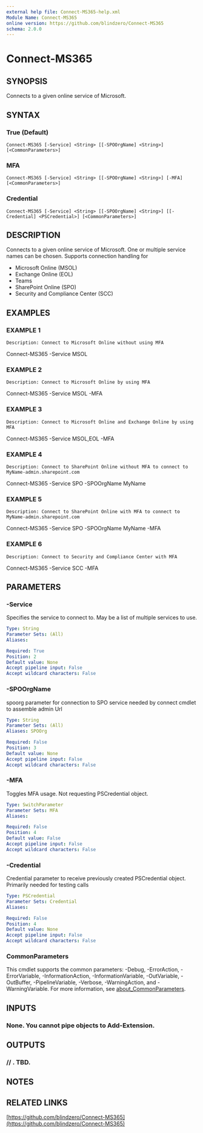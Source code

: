 ```yaml
---
external help file: Connect-MS365-help.xml
Module Name: Connect-MS365
online version: https://github.com/blindzero/Connect-MS365
schema: 2.0.0
---
```


# Connect-MS365

## SYNOPSIS
Connects to a given online service of Microsoft.

## SYNTAX

### True (Default)
```
Connect-MS365 [-Service] <String> [[-SPOOrgName] <String>] [<CommonParameters>]
```

### MFA
```
Connect-MS365 [-Service] <String> [[-SPOOrgName] <String>] [-MFA] [<CommonParameters>]
```

### Credential
```
Connect-MS365 [-Service] <String> [[-SPOOrgName] <String>] [[-Credential] <PSCredential>] [<CommonParameters>]
```

## DESCRIPTION
Connects to a given online service of Microsoft.
One or multiple service names can be chosen.
Supports connection handling for
- Microsoft Online (MSOL)
- Exchange Online (EOL)
- Teams
- SharePoint Online (SPO)
- Security and Compliance Center (SCC)

## EXAMPLES

### EXAMPLE 1
```
Description: Connect to Microsoft Online without using MFA
```

Connect-MS365 -Service MSOL

### EXAMPLE 2
```
Description: Connect to Microsoft Online by using MFA
```

Connect-MS365 -Service MSOL -MFA

### EXAMPLE 3
```
Description: Connect to Microsoft Online and Exchange Online by using MFA
```

Connect-MS365 -Service MSOL,EOL -MFA

### EXAMPLE 4
```
Description: Connect to SharePoint Online without MFA to connect to MyName-admin.sharepoint.com
```

Connect-MS365 -Service SPO -SPOOrgName MyName

### EXAMPLE 5
```
Description: Connect to SharePoint Online with MFA to connect to MyName-admin.sharepoint.com
```

Connect-MS365 -Service SPO -SPOOrgName MyName -MFA

### EXAMPLE 6
```
Description: Connect to Security and Compliance Center with MFA
```

Connect-MS365 -Service SCC -MFA

## PARAMETERS

### -Service
Specifies the service to connect to.
May be a list of multiple services to use.

```yaml
Type: String
Parameter Sets: (All)
Aliases:

Required: True
Position: 2
Default value: None
Accept pipeline input: False
Accept wildcard characters: False
```

### -SPOOrgName
spoorg parameter for connection to SPO service
needed by connect cmdlet to assemble admin Url

```yaml
Type: String
Parameter Sets: (All)
Aliases: SPOOrg

Required: False
Position: 3
Default value: None
Accept pipeline input: False
Accept wildcard characters: False
```

### -MFA
Toggles MFA usage.
Not requesting PSCredential object.

```yaml
Type: SwitchParameter
Parameter Sets: MFA
Aliases:

Required: False
Position: 4
Default value: False
Accept pipeline input: False
Accept wildcard characters: False
```

### -Credential
Credential parameter to receive previously created PSCredential object.
Primarily needed for testing calls

```yaml
Type: PSCredential
Parameter Sets: Credential
Aliases:

Required: False
Position: 4
Default value: None
Accept pipeline input: False
Accept wildcard characters: False
```

### CommonParameters
This cmdlet supports the common parameters: -Debug, -ErrorAction, -ErrorVariable, -InformationAction, -InformationVariable, -OutVariable, -OutBuffer, -PipelineVariable, -Verbose, -WarningAction, and -WarningVariable. For more information, see [about_CommonParameters](http://go.microsoft.com/fwlink/?LinkID=113216).

## INPUTS

### None. You cannot pipe objects to Add-Extension.
## OUTPUTS

### // <OBJECTTYPE>. TBD.
## NOTES

## RELATED LINKS

[https://github.com/blindzero/Connect-MS365](https://github.com/blindzero/Connect-MS365)

